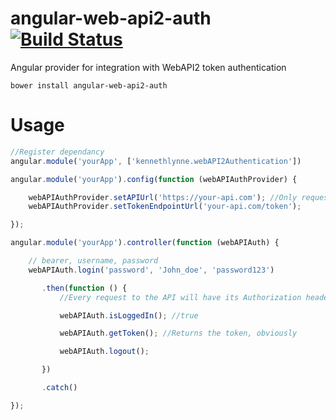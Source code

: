angular-web-api2-auth [![Build Status](https://travis-ci.org/kennethlynne/angular-web-api2-auth.png?branch=master)](https://travis-ci.org/kennethlynne/angular-web-api2-auth)
=============================

Angular provider for integration with WebAPI2 token authentication

`bower install angular-web-api2-auth`

# Usage
```javascript
//Register dependancy
angular.module('yourApp', ['kennethlynne.webAPI2Authentication'])

angular.module('yourApp').config(function (webAPIAuthProvider) {

    webAPIAuthProvider.setAPIUrl('https://your-api.com'); //Only requests to this endpoint will get the Authorization headers modified
    webAPIAuthProvider.setTokenEndpointUrl('your-api.com/token');

});

angular.module('yourApp').controller(function (webAPIAuth) {

    // bearer, username, password
    webAPIAuth.login('password', 'John_doe', 'password123')

       .then(function () {
           //Every request to the API will have its Authorization header set

           webAPIAuth.isLoggedIn(); //true

           webAPIAuth.getToken(); //Returns the token, obviously

           webAPIAuth.logout();

       })

       .catch()

});

```
